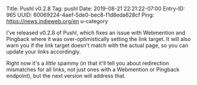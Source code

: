 Title: Pushl v0.2.8
Tag: pushl
Date: 2019-08-21 22:21:22-07:00
Entry-ID: 965
UUID: 60069224-4aef-5de0-bec8-f1d8eda628cf
Ping: https://news.indieweb.org/en u-category

I've released v0.2.8 of Pushl, which fixes an issue with Webmention and Pingback where it was over-optimistically setting the link target. It will also warn you if the link target doesn't match with the actual page, so you can update your links accordingly.

Right now it's a *little* spammy (in that it'll tell you about redirection mismatches for all links, not just ones with a Webmention or Pingback endpoint), but the next version will address that.
